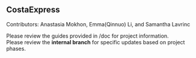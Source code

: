 ## CostaExpress
Contributors: Anastasia Mokhon, Emma(Qinnuo) Li, and Samantha Lavrinc

Please review the guides provided in /doc for project information.<br>
Please review the **internal branch** for specific updates based on project phases. 
